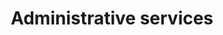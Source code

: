 ---
title: Administrative services
longTitle: 'Administrative services'
tags:
- gccommon
french:
- "[[Services administratifs]]"
usedFor:
- "[[Secretariat]]"
---